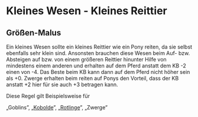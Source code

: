 # Kleines Wesen - Kleines Reittier

## Größen-Malus

Ein kleines Wesen sollte ein kleines Reittier wie ein Pony reiten, da sie selbst ebenfalls sehr klein sind. Ansonsten brauchen diese Wesen beim Auf- bzw. Absteigen auf bzw. von einem größeren Reittier hinunter Hilfe von mindestens einem anderen und erhalten auf dem Pferd anstatt dem KB -2 einen von -4. Das Beste beim KB kann dann auf dem Pferd nicht höher sein als +0. Zwerge erhalten beim reiten auf Ponys den Vorteil, dass der KB anstatt +2 hier für sie auch +3 betragen kann.

Diese Regel gilt Beispielsweise für

„Goblins”, „[Kobolde](../nscs-und-monster/kobold.md)”, „[Rotlinge](../neue-voelker/rotlinge.md)”, „Zwerge”    

